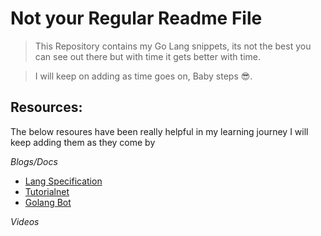# Not your Regular Readme File

> This Repository contains my Go Lang snippets, its not the best you can see out there but with time it gets better with time.

> I will keep on adding as time goes on, Baby steps 😎.

## Resources:

The below resoures have been really helpful in my learning journey I will keep adding them as they come by

_Blogs/Docs_

- [Lang Specification](https://golang.org/)
- [Tutorialnet](https://tutorialedge.net)
- [Golang Bot](https://golangbot.com/)

_Videos_
